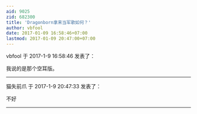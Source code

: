 ```yaml
---
aid: 9025
zid: 682300
title: 'Dragonborn拿来当军歌如何？'
author: vbfool
date: 2017-01-09 16:58:46+07:00
lastmod: 2017-01-09 20:47:00+07:00
---
```


vbfool 于 2017-1-9 16:58:46 发表了：

我说的是那个空耳版。

---------

猫失前爪 于 2017-1-9 20:47:33 发表了：

不好

---------

